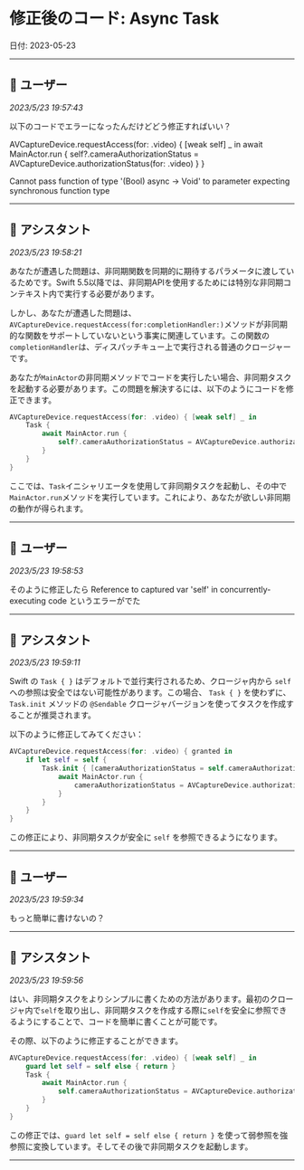 # 修正後のコード: Async Task

日付: 2023-05-23

---

## 👤 ユーザー
*2023/5/23 19:57:43*

以下のコードでエラーになったんだけどどう修正すればいい？

AVCaptureDevice.requestAccess(for: .video) { \[weak self\] \_ in
            await MainActor.run {
                self?.cameraAuthorizationStatus = AVCaptureDevice.authorizationStatus(for: .video)
            }
        }

Cannot pass function of type '(Bool) async -&gt; Void' to parameter expecting synchronous function type

---

## 🤖 アシスタント
*2023/5/23 19:58:21*

あなたが遭遇した問題は、非同期関数を同期的に期待するパラメータに渡しているためです。Swift 5.5以降では、非同期APIを使用するためには特別な非同期コンテキスト内で実行する必要があります。

しかし、あなたが遭遇した問題は、`AVCaptureDevice.requestAccess(for:completionHandler:)`メソッドが非同期的な関数をサポートしていないという事実に関連しています。この関数の`completionHandler`は、ディスパッチキュー上で実行される普通のクロージャーです。

あなたが`MainActor`の非同期メソッドでコードを実行したい場合、非同期タスクを起動する必要があります。この問題を解決するには、以下のようにコードを修正できます。

```swift
AVCaptureDevice.requestAccess(for: .video) { [weak self] _ in
    Task {
        await MainActor.run {
            self?.cameraAuthorizationStatus = AVCaptureDevice.authorizationStatus(for: .video)
        }
    }
}
```

ここでは、`Task`イニシャリエータを使用して非同期タスクを起動し、その中で`MainActor.run`メソッドを実行しています。これにより、あなたが欲しい非同期の動作が得られます。

---

## 👤 ユーザー
*2023/5/23 19:58:53*

そのように修正したら Reference to captured var 'self' in concurrently-executing code というエラーがでた

---

## 🤖 アシスタント
*2023/5/23 19:59:11*

Swift の `Task { }` はデフォルトで並行実行されるため、クロージャ内から `self` への参照は安全ではない可能性があります。この場合、 `Task { }` を使わずに、 `Task.init` メソッドの `@Sendable` クロージャバージョンを使ってタスクを作成することが推奨されます。

以下のように修正してみてください：

```swift
AVCaptureDevice.requestAccess(for: .video) { granted in
    if let self = self {
        Task.init { [cameraAuthorizationStatus = self.cameraAuthorizationStatus] in
            await MainActor.run {
                cameraAuthorizationStatus = AVCaptureDevice.authorizationStatus(for: .video)
            }
        }
    }
}
```

この修正により、非同期タスクが安全に `self` を参照できるようになります。

---

## 👤 ユーザー
*2023/5/23 19:59:34*

もっと簡単に書けないの？

---

## 🤖 アシスタント
*2023/5/23 19:59:56*

はい、非同期タスクをよりシンプルに書くための方法があります。最初のクロージャ内で`self`を取り出し、非同期タスクを作成する際に`self`を安全に参照できるようにすることで、コードを簡単に書くことが可能です。

その際、以下のように修正することができます。

```swift
AVCaptureDevice.requestAccess(for: .video) { [weak self] _ in
    guard let self = self else { return }
    Task {
        await MainActor.run {
            self.cameraAuthorizationStatus = AVCaptureDevice.authorizationStatus(for: .video)
        }
    }
}
```

この修正では、`guard let self = self else { return }` を使って弱参照を強参照に変換しています。そしてその後で非同期タスクを起動します。

---

